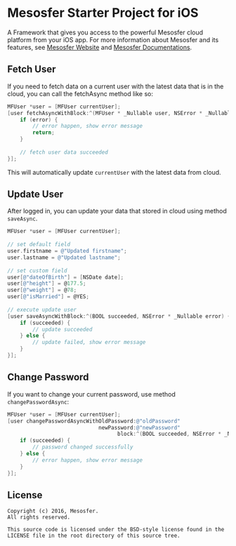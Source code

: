 # Mesosfer Starter Project for iOS #


A Framework that gives you access to the powerful Mesosfer cloud platform from your iOS app. 
For more information about Mesosfer and its features, see [Mesosfer Website][mesosfer.com] and [Mesosfer Documentations][docs].

## Fetch User
If you need to fetch data on a current user with the latest data that is in the cloud, you can call the fetchAsync method like so:

```objective-c
MFUser *user = [MFUser currentUser];
[user fetchAsyncWithBlock:^(MFUser * _Nullable user, NSError * _Nullable error) {
    if (error) {
        // error happen, show error message
        return;
    }
    
    // fetch user data succeeded
}];
```

This will automatically update `currentUser` with the latest data from cloud.

## Update User
After logged in, you can update your data that stored in cloud using method `saveAsync`.

```objective-c
MFUser *user = [MFUser currentUser];
    
// set default field
user.firstname = @"Updated firstname";
user.lastname = @"Updated lastname";
    
// set custom field
user[@"dateOfBirth"] = [NSDate date];
user[@"height"] = @177.5;
user[@"weight"] = @78;
user[@"isMarried"] = @YES;
    
// execute update user
[user saveAsyncWithBlock:^(BOOL succeeded, NSError * _Nullable error) {
    if (succeeded) {
        // update succeeded
    } else {
        // update failed, show error message
    }
}];
```

## Change Password
If you want to change your current password, use method `changePasswordAsync`:

```objective-c
MFUser *user = [MFUser currentUser];
[user changePasswordAsyncWithOldPassword:@"oldPassword"
                             newPassword:@"newPassword"
                                   block:^(BOOL succeeded, NSError * _Nullable error) {
    if (succeeded) {
        // password changed successfully
    } else {
        // error happen, show error message
    }
}];
```

## License
    Copyright (c) 2016, Mesosfer.
    All rights reserved.

    This source code is licensed under the BSD-style license found in the
    LICENSE file in the root directory of this source tree.

[mesosfer.com]:https://mesosfer.com
[docs]:https://docs.mesosfer.com/
[cloud]:https://cloud.mesosfer.com/
[framework]:https://github.com/mesosfer/Mesosfer-iOS/releases/latest
